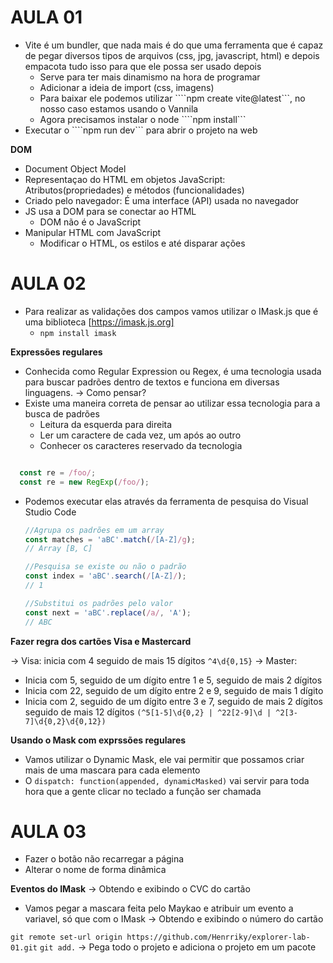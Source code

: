 # AULA 01

- Vite é um bundler, que nada mais é do que uma ferramenta que é capaz de pegar diversos tipos de arquivos (css, jpg, javascript, html) e depois empacota tudo isso para que ele possa ser usado depois
  - Serve para ter mais dinamismo na hora de programar
  - Adicionar a ideia de import (css, imagens)
  - Para baixar ele podemos utilizar ````npm create vite@latest```, no nosso caso estamos usando o Vannila
  - Agora precisamos instalar o node ````npm install```
- Executar o ````npm run dev``` para abrir o projeto na web

**DOM**

- Document Object Model
- Representaçao do HTML em objetos JavaScript: Atributos(propriedades) e métodos (funcionalidades)
- Criado pelo navegador: É uma interface (API) usada no navegador
- JS usa a DOM para se conectar ao HTML
  - DOM não é o JavaScript
- Manipular HTML com JavaScript
  - Modificar o HTML, os estilos e até disparar ações

# AULA 02

- Para realizar as validações dos campos vamos utilizar o IMask.js que é uma biblioteca [https://imask.js.org]
  - ```npm install imask```

**Expressões regulares**

- Conhecida como Regular Expression ou Regex, é uma tecnologia usada para buscar padrões dentro de textos e funciona em diversas linguagens.
-> Como pensar?
- Existe uma maneira correta de pensar ao utilizar essa tecnologia para a busca de padrões
  * Leitura da esquerda para direita
  * Ler um caractere de cada vez, um após ao outro
  * Conhecer os caracteres reservado da tecnologia
```javascript

  const re = /foo/;
  const re = new RegExp(/foo/);
```
- Podemos executar elas através da ferramenta de pesquisa do Visual Studio Code
  ```Javascript
  //Agrupa os padrões em um array
  const matches = 'aBC'.match(/[A-Z]/g);
  // Array [B, C]

  //Pesquisa se existe ou não o padrão
  const index = 'aBC'.search(/[A-Z]/);
  // 1

  //Substitui os padrões pelo valor
  const next = 'aBC'.replace(/a/, 'A');
  // ABC
  
  
  ```

**Fazer regra dos cartões Visa e Mastercard**

-> Visa: inicia com 4 seguido de mais 15 dígitos
  ```^4\d{0,15}```
-> Master:
  - Inicia com 5, seguido de um dígito entre 1 e 5, seguido de mais 2 dígitos
  - Inicia com 22, seguido de um dígito entre 2 e 9, seguido de mais 1 dígito
  - Inicia com 2, seguido de um dígito entre 3 e 7, seguido de mais 2 dígitos seguido de mais 12 dígitos
  ```(^5[1-5]\d{0,2} | ^22[2-9]\d | ^2[3-7]\d{0,2}\d{0,12})```

**Usando o Mask com exprssões regulares**

- Vamos utilizar o Dynamic Mask, ele vai permitir que possamos criar mais de uma mascara para cada elemento
- O ```dispatch: function(appended, dynamicMasked)``` vai servir para toda hora que a gente clicar no teclado a função ser chamada

# AULA 03

- Fazer o botão não recarregar a página
- Alterar o nome de forma dinâmica

**Eventos do IMask**
-> Obtendo e exibindo o CVC do cartão
  - Vamos pegar a mascara feita pelo Maykao e atribuir um evento a variavel, só que com o IMask
-> Obtendo e exibindo o número do cartão

```git remote set-url origin https://github.com/Henrriky/explorer-lab-01.git```
```git add.``` -> Pega todo o projeto e adiciona o projeto em um pacote